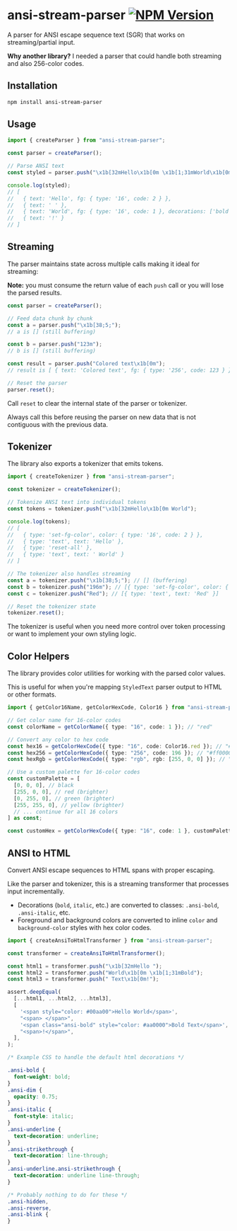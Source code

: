 # ansi-stream-parser [![NPM Version](https://img.shields.io/npm/v/ansi-stream-parser)](https://www.npmjs.com/package/ansi-stream-parser)

A parser for ANSI escape sequence text (SGR) that works on streaming/partial input.

**Why another library?** I needed a parser that could handle both streaming and also 256-color codes.

## Installation

```bash
npm install ansi-stream-parser
```

## Usage

```typescript
import { createParser } from "ansi-stream-parser";

const parser = createParser();

// Parse ANSI text
const styled = parser.push("\x1b[32mHello\x1b[0m \x1b[1;31mWorld\x1b[0m!");

console.log(styled);
// [
//   { text: 'Hello', fg: { type: '16', code: 2 } },
//   { text: ' ' },
//   { text: 'World', fg: { type: '16', code: 1 }, decorations: ['bold'] },
//   { text: '!' }
// ]
```

## Streaming

The parser maintains state across multiple calls making it ideal for streaming:

**Note:** you must consume the return value of each `push` call or you will lose the parsed results.

```typescript
const parser = createParser();

// Feed data chunk by chunk
const a = parser.push("\x1b[38;5;");
// a is [] (still buffering)

const b = parser.push("123m");
// b is [] (still buffering)

const result = parser.push("Colored text\x1b[0m");
// result is [ { text: 'Colored text', fg: { type: '256', code: 123 } } ]

// Reset the parser
parser.reset();
```

Call `reset` to clear the internal state of the parser or tokenizer.

Always call this before reusing the parser on new data that is not contiguous with the previous data.

## Tokenizer

The library also exports a tokenizer that emits tokens.

```typescript
import { createTokenizer } from "ansi-stream-parser";

const tokenizer = createTokenizer();

// Tokenize ANSI text into individual tokens
const tokens = tokenizer.push("\x1b[32mHello\x1b[0m World");

console.log(tokens);
// [
//   { type: 'set-fg-color', color: { type: '16', code: 2 } },
//   { type: 'text', text: 'Hello' },
//   { type: 'reset-all' },
//   { type: 'text', text: ' World' }
// ]

// The tokenizer also handles streaming
const a = tokenizer.push("\x1b[38;5;"); // [] (buffering)
const b = tokenizer.push("196m"); // [{ type: 'set-fg-color', color: { type: '256', code: 196 } }]
const c = tokenizer.push("Red"); // [{ type: 'text', text: 'Red' }]

// Reset the tokenizer state
tokenizer.reset();
```

The tokenizer is useful when you need more control over token processing or want to implement your own styling logic.

## Color Helpers

The library provides color utilities for working with the parsed color values.

This is useful for when you're mapping `StyledText` parser output to HTML or other formats.

```typescript
import { getColor16Name, getColorHexCode, Color16 } from "ansi-stream-parser";

// Get color name for 16-color codes
const colorName = getColorName({ type: "16", code: 1 }); // "red"

// Convert any color to hex code
const hex16 = getColorHexCode({ type: "16", code: Color16.red }); // "#aa0000"
const hex256 = getColorHexCode({ type: "256", code: 196 }); // "#ff0000"
const hexRgb = getColorHexCode({ type: "rgb", rgb: [255, 0, 0] }); // "#ff0000"

// Use a custom palette for 16-color codes
const customPalette = [
  [0, 0, 0], // black
  [255, 0, 0], // red (brighter)
  [0, 255, 0], // green (brighter)
  [255, 255, 0], // yellow (brighter)
  // ... continue for all 16 colors
] as const;

const customHex = getColorHexCode({ type: "16", code: 1 }, customPalette); // "#ff0000"
```

## ANSI to HTML

Convert ANSI escape sequences to HTML spans with proper escaping.

Like the parser and tokenizer, this is a streaming transformer that processes input incrementally.

- Decorations (`bold`, `italic`, etc.) are converted to classes: `.ansi-bold`, `.ansi-italic`, etc.
- Foreground and background colors are converted to inline `color` and `background-color` styles with hex color codes.

```ts
import { createAnsiToHtmlTransformer } from "ansi-stream-parser";

const transformer = createAnsiToHtmlTransformer();

const html1 = transformer.push("\x1b[32mHello ");
const html2 = transformer.push("World\x1b[0m \x1b[1;31mBold");
const html3 = transformer.push(" Text\x1b[0m!");

assert.deepEqual(
  [...html1, ...html2, ...html3],
  [
    '<span style="color: #00aa00">Hello World</span>',
    "<span> </span>",
    '<span class="ansi-bold" style="color: #aa0000">Bold Text</span>',
    "<span>!</span>",
  ],
);
```

```css
/* Example CSS to handle the default html decorations */

.ansi-bold {
  font-weight: bold;
}
.ansi-dim {
  opacity: 0.75;
}
.ansi-italic {
  font-style: italic;
}
.ansi-underline {
  text-decoration: underline;
}
.ansi-strikethrough {
  text-decoration: line-through;
}
.ansi-underline.ansi-strikethrough {
  text-decoration: underline line-through;
}

/* Probably nothing to do for these */
.ansi-hidden,
.ansi-reverse,
.ansi-blink {
}
```
